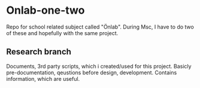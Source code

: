# Onlab-one-two
Repo for school related subject called "Önlab". During Msc, I have to do two of these and hopefully with the same project.

## Research branch
Documents, 3rd party scripts, which i created/used for this project. Basicly pre-documentation, qeustions before design, development.
Contains information, which are useful.
